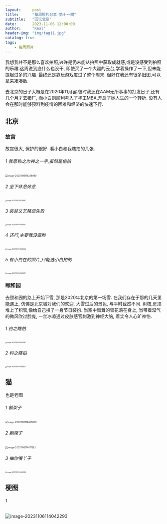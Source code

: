 ```yaml
---
layout:     post
title:      "每周照片分享-第十一期"
subtitle:   "回忆北京"
date:       2023-11-06 12:00:00
author:     "Keal"
header-img: "img/tag11.jpg"
catalog: true
tags:
    - 每周照片
---
```


我想我并不是那么喜欢拍照,兴许是仍未能从拍照中获取成就感,或是没感受到拍照的乐趣.这周说到底什么也没干, 即使买了一个大疆的云台,学着操作了一下,但未能提起过多的兴趣. 最终还是靠玩游戏度过了整个周末. 但好在我还有很多旧图,可以拿来凑凑数.

去北京的日子大概是在2020年11月罢.彼时我还在AAM无所事事的打发日子,还有几个月才去猪厂, 而小白则顺利考入了华工MBA,开启了她人生的一个转折. 没有人会在那时能够预料到疫情的困难和经济的快速下行.

## 北京

### 故宫

故宫很大, 保护的很好. 看小白和我瞎拍的几张.

###### 1 我愿称之为神之一手,虽然是偷拍

<img src="https://raw.githubusercontent.com/kneed/typora_img_respository/main/typora/202311061142969.png" alt="image-20231106114226090" style="zoom:50%;" />

###### 2 坐下休息休息

<img src="https://raw.githubusercontent.com/kneed/typora_img_respository/main/typora/202311061142232.png" alt="image-20231106114239981" style="zoom:33%;" />

###### 3 装装文艺略显失败

<img src="https://raw.githubusercontent.com/kneed/typora_img_respository/main/typora/202311061145490.png" alt="image-20231106114258001" style="zoom:33%;" />

###### 4 还行,主要我没露脸

<img src="https://raw.githubusercontent.com/kneed/typora_img_respository/main/typora/202311061145518.png" alt="image-20231106114308926" style="zoom:33%;" />

###### 5 有小白在的照片,只能选小白拍的

<img src="https://raw.githubusercontent.com/kneed/typora_img_respository/main/typora/202311061143681.png" alt="image-20231106114329627" style="zoom:33%;" />

### 颐和园

去颐和园的路上开始下雪, 那是2020年北京的第一场雪. 在我们存在于那的几天里能遇上, 仿佛是北京城对我们的欢迎. 大雪过后的景色, 与平时截然不同. 树枝,房顶堆上了积雪,像给自己换了一身节日装扮. 当空中飘舞的雪花落在身上, 当带着湿气的微风吹过脸庞, 一丝冰凉通过皮肤感官刺激到神经大脑, 着实令人心旷神怡.

###### 1 白之瞎拍

<img src="https://raw.githubusercontent.com/kneed/typora_img_respository/main/typora/202311061145774.png" alt="image-20231106114345047" style="zoom:33%;" />

###### 2 科之瞎拍

<img src="https://raw.githubusercontent.com/kneed/typora_img_respository/main/typora/202311061231003.png" alt="image-20231106114355651" style="zoom:33%;" />

## 猫

也是老图

###### 1 躺架子

<img src="https://raw.githubusercontent.com/kneed/typora_img_respository/main/typora/202311061144804.png" alt="image-20231106114408060" style="zoom: 50%;" />

###### 2 躺席子

<img src="https://raw.githubusercontent.com/kneed/typora_img_respository/main/typora/202311061144661.png" alt="image-20231106114417562" style="zoom:50%;" />

######  3 抽你嘴丫子

<img src="https://raw.githubusercontent.com/kneed/typora_img_respository/main/typora/202311061144468.png" alt="image-20231106114426326" style="zoom:33%;" />

## 梗图

###### 1 

![image-20231106114042293](https://raw.githubusercontent.com/kneed/typora_img_respository/main/typora/202311061140147.png)







